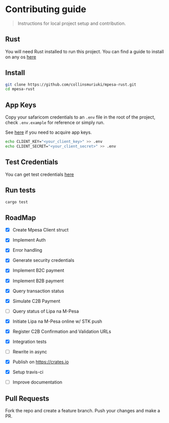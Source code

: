 # Contributing guide

> Instructions for local project setup and contribution.

## Rust

You will need Rust installed to run this project. You can find a guide to install on any os [here](https://www.rust-lang.org/tools/install)

## Install

```sh
git clone https://github.com/collinsmuriuki/mpesa-rust.git
cd mpesa-rust
```

## App Keys
Copy your safaricom credentials to an `.env` file in the root of the project, check `.env.example` for reference or simply run.

See [here](https://developer.safaricom.co.ke/docs#developer-sign-up) if you need to acquire app keys.
```sh
echo CLIENT_KEY="<your_client_key>" >> .env
echo CLIENT_SECRET="<your_client_secret>" >> .env
```

## Test Credentials
You can get test credentials [here](https://developer.safaricom.co.ke/test_credentials)

## Run tests

```sh
cargo test
```

## RoadMap

- [x] Create Mpesa Client struct
- [x] Implement Auth
- [x] Error handling
- [x] Generate security credentials
- [x] Implement B2C payment
- [x] Implement B2B payment
- [x] Query transaction status
- [x] Simulate C2B Payment
- [ ] Query status of Lipa na M-Pesa
- [x] Initiate Lipa na M-Pesa online w/ STK push
- [x] Register C2B Confirmation and Validation URLs
- [x] Integration tests
- [ ] Rewrite in async
- [x] Publish on https://crates.io
- [x] Setup travis-ci
- [ ] Improve documentation


## Pull Requests

Fork the repo and create a feature branch. Push your changes and make a PR.